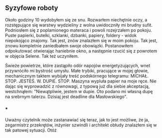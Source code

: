 ## Syzyfowe roboty

Około godziny 10 wydobyłem się ze snu. Rozwarłem niechętnie oczy, a rozstępujące się warstwy wydzieliny z wolna uwidoczniły mi brudny sufit. Podniosłem się z poplamionego materaca i powoli rozejrzałem po pokoju. Puste papierki, butelki, szklanki, dzbanki, papiery, foldery - widok niepokojąco znajomy. Tak jest, znów znalazłem się w moim pokoju. Tak jest, znowu kompletnie zaniedbałem swoje obowiązki. Postanowiłem odpokutować otwierając haniebnie okno, a następnie rzucić się z powrotem w objęcia Selene. Tak też uczyniłem.

Świeże powietrze, które zastąpiło odór napojów energetyzujących, wnet przywróciło mi bystrość umysłu. Małe trybiki, pracujące w mojej głowie, mechanicznym taktem wybijały treść podskórnego telegramu: MICHAŁ. STOP. JESTEŚ. W. DUPIE. STOP. Maszyna wypluła papier na moje ręce. Nie dając się wyprowadzić z równowagi, z typową już dla siebie akceptacją, westchnąłem: "Niewątpliwie, jestem w dupie. Oto podano mi własną dupę na srebrnym talerzu. Dzisiaj jest deadline dla Masłowskiego".

### \*

Uważny czytelnik może zastanawiać się teraz, jak to jest możliwe, że ja, zegarmistrz przekrętów, inżynier szwindli i architekt obłudy znalazłem się w tak patowej sytuacji. Otóż
